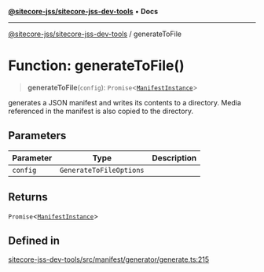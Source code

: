 [**@sitecore-jss/sitecore-jss-dev-tools**](../README.md) • **Docs**

***

[@sitecore-jss/sitecore-jss-dev-tools](../README.md) / generateToFile

# Function: generateToFile()

> **generateToFile**(`config`): `Promise`\<[`ManifestInstance`](../interfaces/ManifestInstance.md)\>

generates a JSON manifest and writes its contents to a directory. Media referenced in the manifest
is also copied to the directory.

## Parameters

| Parameter | Type | Description |
| ------ | ------ | ------ |
| `config` | `GenerateToFileOptions` |  |

## Returns

`Promise`\<[`ManifestInstance`](../interfaces/ManifestInstance.md)\>

## Defined in

[sitecore-jss-dev-tools/src/manifest/generator/generate.ts:215](https://github.com/Sitecore/jss/blob/32e43cec490a623a675f03f30cb52f47552c878c/packages/sitecore-jss-dev-tools/src/manifest/generator/generate.ts#L215)
